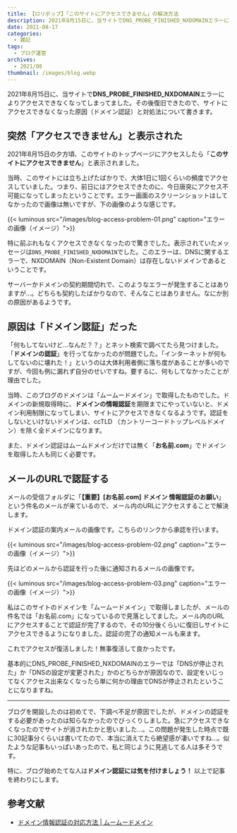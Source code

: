 ```yaml
---
title: 【ロリポップ】「このサイトにアクセスできません」の解決方法
description: 2021年8月15日に、当サイトでDNS_PROBE_FINISHED_NXDOMAINエラーによりアクセスできなくなってしまってました。その後復旧できたので、サイトにアクセスできなくなった原因（ドメイン認証）と対処法について書きます。
date: 2021-08-17
categories: 
  - 雑記
tags: 
  - ブログ運営
archives: 
  - 2021/08
thumbnail: /images/blog.webp
---
```


2021年8月15日に、当サイトで**DNS_PROBE_FINISHED_NXDOMAIN**エラーによりアクセスできなくなってしまってました。その後復旧できたので、サイトにアクセスできなくなった原因（ドメイン認証）と対処法について書きます。

<!--more-->

## 突然「アクセスできません」と表示された

2021年8月15日の夕方頃、このサイトのトップページにアクセスしたら「**このサイトにアクセスできません**」と表示されました。

当時、このサイトには立ち上げたばかりで、大体1日に1回くらいの頻度でアクセスしていました。つまり、前日にはアクセスできたのに、今日唐突にアクセス不可能になってしまったということです。エラー画面のスクリーンショットはしてなかったので画像は無いですが、下の画像のような感じです。

{{< luminous src="/images/blog-access-problem-01.png" caption="エラーの画像（イメージ）">}}

特に前ぶれもなくアクセスできなくなったので驚きでした。表示されていたメッセージは`DNS_PROBE_FINISHED_NXDOMAIN`でした。このエラーは、DNSに関するエラーで、NXDOMAIN（Non-Existent Domain）は存在しないドメインであるということです。

サーバーかドメインの契約期間切れで、このようなエラーが発生することはありますが…。どちらも契約したばかりなので、そんなことはありません。なにか別の原因があるようです。

## 原因は「ドメイン認証」だった

「何もしてないけど…なんだ？？」とネット検索で調べてたら見つけました。「**ドメインの認証**」を行ってなかったのが問題でした。「インターネットが何もしてないのに壊れた！」というのは大体利用者側に落ち度があることが多いのですが、今回も例に漏れず自分のせいですね。要するに、何もしてなかったことが理由でした。

当時、このブログのドメインは「ムームードメイン」で取得したものでした。ドメインの新規取得時に、**ドメインの情報認証**を期限までにやっていないと、ドメイン利用制限になってしまい、サイトにアクセスできなくなるようです。認証をしないといけないドメインは、ccTLD （カントリーコードトップレベルドメイン）を除く全ドメインになります。

また、ドメイン認証はムームドメインだけでは無く「**お名前.com**」でドメインを取得した人も同じく必要です。

## メールのURLで認証する

メールの受信フォルダに「**【重要】[お名前.com] ドメイン 情報認証のお願い**」という件名のメールが来ているので、メール内のURLにアクセスすることで解決します。

ドメイン認証の案内メールの画像です。こちらのリンクから承認を行います。

{{< luminous src="/images/blog-access-problem-02.png" caption="エラーの画像（イメージ）">}}

先ほどのメールから認証を行った後に通知されるメールの画像です。

{{< luminous src="/images/blog-access-problem-03.png" caption="エラーの画像（イメージ）">}}

私はこのサイトのドメインを「ムームードメイン」で取得しましたが、メールの件名では「お名前.com」になっているので見落としてました。メール内のURLにアクセスすることで認証が完了するので、その10分後くらいに復旧しサイトにアクセスできるようになりました。認証の完了の通知メールも来ます。

これでアクセスが復活しました！無事復活して良かったです。

基本的にDNS_PROBE_FINISHED_NXDOMAINのエラーでは「DNSが停止された」か「DNSの設定が変更された」かのどちらかが原因なので、設定をいじってなくアクセス出来なくなったら単に何かの理由でDNSが停止されたということになりますね。

* * *

ブログを開設したのは初めてで、下調べ不足が原因でしたが、ドメインの認証をする必要があったのは知らなかったのでびっくりしました。急にアクセスできなくなったのでサイトが消されたかと思いました…。この問題が発生した時点で既に30記事分くらいは書いてたので、本当に消えてたら絶望感が凄いですね…。似たような記事もいっぱいあったので、私と同じように見逃してる人は多そうです。

特に、ブログ始めたてな人は**ドメイン認証には気を付けましょう！** 以上で記事を終わりにします。

## 参考文献

* [ドメイン情報認証の対応方法 | ムームードメイン](https://support.muumuu-domain.com/hc/ja/articles/360047313754)
